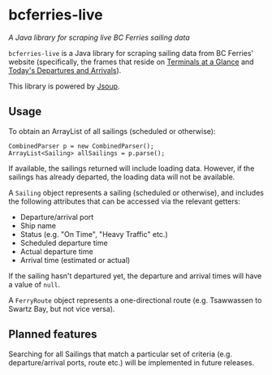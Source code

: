 # bcferries-live

*A Java library for scraping live BC Ferries sailing data*

`bcferries-live` is a Java library for scraping sailing data from BC Ferries' website (specifically, the frames that reside on [Terminals at a Glance](http://www.bcferries.com/current_conditions/terminals.html) and [Today's Departures and Arrivals](http://www.bcferries.com/current_conditions/actualDepartures.html)).

This library is powered by [Jsoup](https://jsoup.org/).

## Usage

To obtain an ArrayList of all sailings (scheduled or otherwise):

    CombinedParser p = new CombinedParser();
    ArrayList<Sailing> allSailings = p.parse();

If available, the sailings returned will include loading data. However, if the sailings has already departed, the loading data will not be available.
    
A `Sailing` object represents a sailing (scheduled or otherwise), and includes the following attributes that can be accessed via the relevant getters:

* Departure/arrival port
* Ship name
* Status (e.g. "On Time", "Heavy Traffic" etc.)
* Scheduled departure time
* Actual departure time
* Arrival time (estimated or actual) 

If the sailing hasn't departured yet, the departure and arrival times will have a value of `null`.

A `FerryRoute` object represents a one-directional route (e.g. Tsawwassen to Swartz Bay, but not vice versa).

## Planned features

Searching for all Sailings that match a particular set of criteria (e.g. departure/arrival ports, route etc.) will be implemented in future releases.